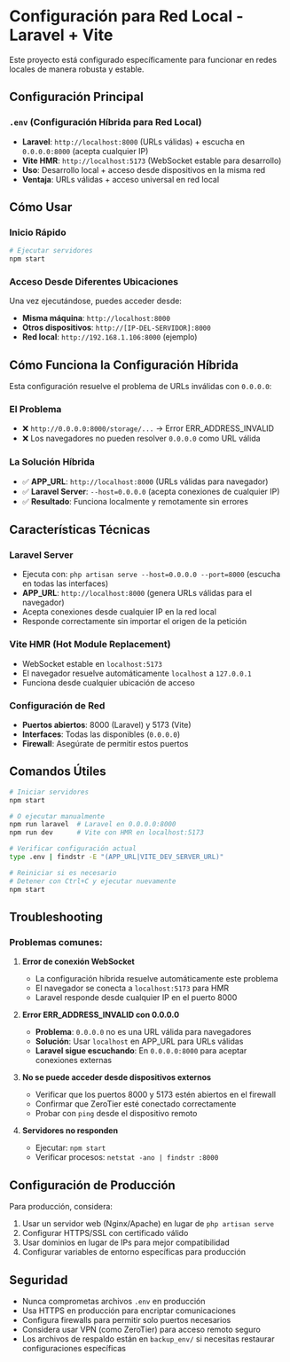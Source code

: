 # Configuración para Red Local - Laravel + Vite

Este proyecto está configurado específicamente para funcionar en redes locales de manera robusta y estable.

## Configuración Principal

### `.env` (Configuración Híbrida para Red Local)
- **Laravel**: `http://localhost:8000` (URLs válidas) + escucha en `0.0.0.0:8000` (acepta cualquier IP)
- **Vite HMR**: `http://localhost:5173` (WebSocket estable para desarrollo)
- **Uso**: Desarrollo local + acceso desde dispositivos en la misma red
- **Ventaja**: URLs válidas + acceso universal en red local

## Cómo Usar

### Inicio Rápido
```bash
# Ejecutar servidores
npm start
```

### Acceso Desde Diferentes Ubicaciones
Una vez ejecutándose, puedes acceder desde:

- **Misma máquina**: `http://localhost:8000`
- **Otros dispositivos**: `http://[IP-DEL-SERVIDOR]:8000`
- **Red local**: `http://192.168.1.106:8000` (ejemplo)

## Cómo Funciona la Configuración Híbrida

Esta configuración resuelve el problema de URLs inválidas con `0.0.0.0`:

### El Problema
- ❌ `http://0.0.0.0:8000/storage/...` → Error ERR_ADDRESS_INVALID
- ❌ Los navegadores no pueden resolver `0.0.0.0` como URL válida

### La Solución Híbrida
- ✅ **APP_URL**: `http://localhost:8000` (URLs válidas para navegador)
- ✅ **Laravel Server**: `--host=0.0.0.0` (acepta conexiones de cualquier IP)
- ✅ **Resultado**: Funciona localmente y remotamente sin errores

## Características Técnicas

### Laravel Server
- Ejecuta con: `php artisan serve --host=0.0.0.0 --port=8000` (escucha en todas las interfaces)
- **APP_URL**: `http://localhost:8000` (genera URLs válidas para el navegador)
- Acepta conexiones desde cualquier IP en la red local
- Responde correctamente sin importar el origen de la petición

### Vite HMR (Hot Module Replacement)
- WebSocket estable en `localhost:5173`
- El navegador resuelve automáticamente `localhost` a `127.0.0.1`
- Funciona desde cualquier ubicación de acceso

### Configuración de Red
- **Puertos abiertos**: 8000 (Laravel) y 5173 (Vite)
- **Interfaces**: Todas las disponibles (`0.0.0.0`)
- **Firewall**: Asegúrate de permitir estos puertos

## Comandos Útiles

```bash
# Iniciar servidores
npm start

# O ejecutar manualmente
npm run laravel  # Laravel en 0.0.0.0:8000
npm run dev      # Vite con HMR en localhost:5173

# Verificar configuración actual
type .env | findstr -E "(APP_URL|VITE_DEV_SERVER_URL)"

# Reiniciar si es necesario
# Detener con Ctrl+C y ejecutar nuevamente
npm start
```

## Troubleshooting

### Problemas comunes:

1. **Error de conexión WebSocket**
    - La configuración híbrida resuelve automáticamente este problema
    - El navegador se conecta a `localhost:5173` para HMR
    - Laravel responde desde cualquier IP en el puerto 8000

2. **Error ERR_ADDRESS_INVALID con 0.0.0.0**
    - **Problema**: `0.0.0.0` no es una URL válida para navegadores
    - **Solución**: Usar `localhost` en APP_URL para URLs válidas
    - **Laravel sigue escuchando**: En `0.0.0.0:8000` para aceptar conexiones externas

2. **No se puede acceder desde dispositivos externos**
   - Verificar que los puertos 8000 y 5173 estén abiertos en el firewall
   - Confirmar que ZeroTier esté conectado correctamente
   - Probar con `ping` desde el dispositivo remoto

3. **Servidores no responden**
   - Ejecutar: `npm start`
   - Verificar procesos: `netstat -ano | findstr :8000`

## Configuración de Producción

Para producción, considera:

1. Usar un servidor web (Nginx/Apache) en lugar de `php artisan serve`
2. Configurar HTTPS/SSL con certificado válido
3. Usar dominios en lugar de IPs para mejor compatibilidad
4. Configurar variables de entorno específicas para producción

## Seguridad

- Nunca comprometas archivos `.env` en producción
- Usa HTTPS en producción para encriptar comunicaciones
- Configura firewalls para permitir solo puertos necesarios
- Considera usar VPN (como ZeroTier) para acceso remoto seguro
- Los archivos de respaldo están en `backup_env/` si necesitas restaurar configuraciones específicas
